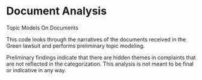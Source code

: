 # Document Analysis
Topic Models On Documents

This code looks through the narratives of the documents received in the Green lawsuit and performs preliminary topic modeling. 

Preliminary findings indicate that there are hidden themes in complaints that are not reflected in the categorization. This analysis is not meant to be final or indicative in any way.
